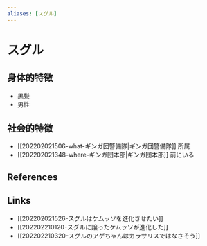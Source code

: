 ```yaml
---
aliases: [スグル]
---
```

# スグル

## 身体的特徴

- 黒髪
- 男性

## 社会的特徴

- [[202202021506-what-ギンガ団警備隊|ギンガ団警備隊]] 所属
- [[202202021348-where-ギンガ団本部|ギンガ団本部]] 前にいる

## References



## Links

- [[202202021526-スグルはケムッソを進化させたい]]
- [[202202210120-スグルに譲ったケムッソが進化した]]
- [[202202210320-スグルのアゲちゃんはカラサリスではなさそう]]
